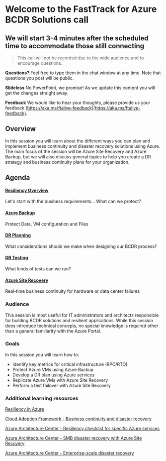 # Welcome to the FastTrack for Azure BCDR Solutions call
## We will start 3-4 minutes after the scheduled time to accommodate those still connecting

> This call will not be recorded due to the wide audience and to encourage questions.

**Questions?** Feel free to type them in the chat window at any time. Note that questions you post will be public. 

**Slideless** No PowerPoint, we promise! As we update this content you will get the changes straight away.

**Feedback** We would like to hear your thoughts, please provide us your feedback [https://aka.ms/ftalive-feedback](https://aka.ms/ftalive-feedback).

## Overview

In this session you will learn about the different ways you can plan and implement business continuity and disaster recovery solutions using Azure. The main focus of the session will be Azure Site Recovery and Azure Backup, but we will also discuss general topics to help you create a DR strategy and business continuity plans for your organization.

## Agenda

#### [Resiliency Overview](resiliency-overview.md) 
Let's start with the business requirements... What can we protect? 

#### [Azure Backup](backup.md) 
Protect Data, VM configuration and Files
  
#### [DR Planning](drplanning.md) 
What considerations should we make when designing our BCDR process?

#### [DR Testing](drtesting.md)
What kinds of tests can we run?

#### [Azure Site Recovery](siterecovery.md)
Real-time business continuity for hardware or data center failures

### Audience

This session is most useful for IT administrators and architects responsible for building BCDR solutions and resilient applications. While this session does introduce technical concepts, no special knowledge is required other than a general familiarity with the Azure Portal.

### Goals

In this session you will learn how to:

- Identify key metrics for critical infrastructure (RPO/RTO)
- Protect Azure VMs using Azure Backup
- Develop a DR plan using Azure services
- Replicate Azure VMs with Azure Site Recovery
- Perform a test failover with Azure Site Recovery

### Additional learning resources

[Resiliency in Azure](https://docs.microsoft.com/en-us/azure/availability-zones/overview)

[Cloud Adoption Framework - Business continuity and disaster recovery](https://docs.microsoft.com/en-us/azure/cloud-adoption-framework/ready/landing-zone/design-area/management-business-continuity-disaster-recovery)

[Azure Architecture Center - Resiliency checklist for specific Azure services](https://docs.microsoft.com/en-us/azure/architecture/checklist/resiliency-per-service)

[Azure Architecture Center - SMB disaster recovery with Azure Site Recovery](https://docs.microsoft.com/en-us/azure/architecture/solution-ideas/articles/disaster-recovery-smb-azure-site-recovery)

[Azure Architecture Center - Enterprise-scale disaster recovery](https://docs.microsoft.com/en-us/azure/architecture/solution-ideas/articles/disaster-recovery-enterprise-scale-dr)
